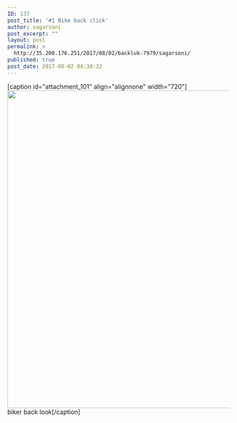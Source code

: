 ```yaml
---
ID: 137
post_title: '#1 Bike back click'
author: sagarsoni
post_excerpt: ""
layout: post
permalink: >
  http://35.200.176.251/2017/08/02/backluk-7979/sagarsoni/
published: true
post_date: 2017-08-02 04:38:32
---
```

[caption id="attachment_101" align="alignnone" width="720"]<a href="https://www.facebook.com/photo.php?fbid=1383128495128456&amp;set=a.1105993732841935.1073741827.100002939572497&amp;type=3&amp;theater"><img class="size-full wp-image-101" src="http://35.200.176.251/wp-content/uploads/2017/07/IMG_20170609_195603_222.jpg" alt="" width="720" height="720" /></a> biker back look[/caption]